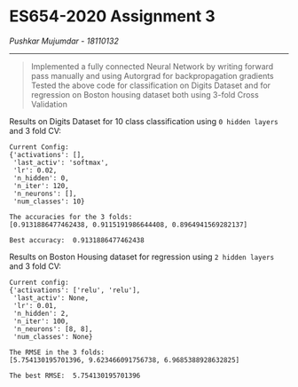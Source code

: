 # ES654-2020 Assignment 3

*Pushkar Mujumdar* - *18110132*

------

> Implemented a fully connected Neural Network by writing forward pass manually and using Autorgrad for backpropagation gradients  
> Tested the above code for classification on Digits Dataset and for regression on Boston housing dataset both using 3-fold Cross Validation

Results on Digits Dataset for 10 class classification using ```0 hidden layers``` and 3 fold CV:
```
Current Config: 
{'activations': [],      
 'last_activ': 'softmax',
 'lr': 0.02,
 'n_hidden': 0,
 'n_iter': 120,
 'n_neurons': [],        
 'num_classes': 10}

The accuracies for the 3 folds: 
[0.9131886477462438, 0.9115191986644408, 0.8964941569282137]

Best accuracy:  0.9131886477462438
```

Results on Boston Housing dataset for regression using ```2 hidden layers``` and 3 fold CV:
```
Current config: 
{'activations': ['relu', 'relu'],
 'last_activ': None,
 'lr': 0.01,
 'n_hidden': 2,
 'n_iter': 100,
 'n_neurons': [8, 8],
 'num_classes': None}

The RMSE in the 3 folds: 
[5.754130195701396, 9.623466091756738, 6.9685388928632825]

The best RMSE:  5.754130195701396
```